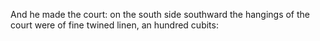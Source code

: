 And he made the court: on the south side southward the hangings of the court were of fine twined linen, an hundred cubits:
